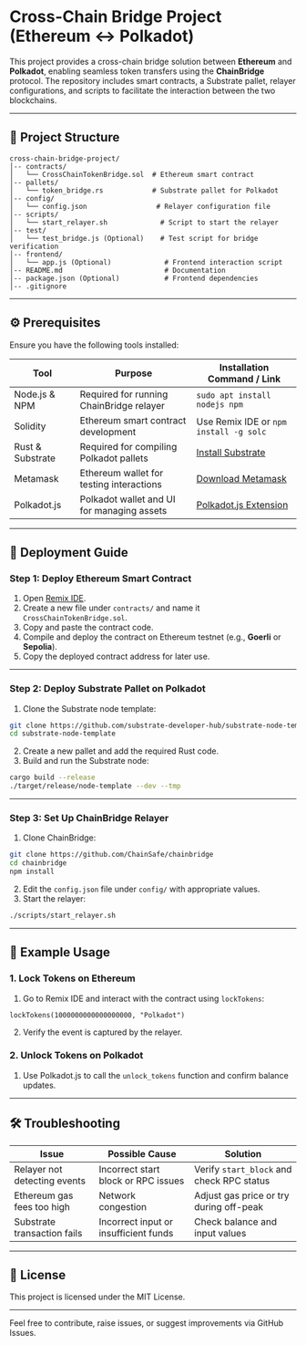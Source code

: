 # Cross-Chain Bridge Project (Ethereum ↔ Polkadot)

This project provides a cross-chain bridge solution between **Ethereum** and **Polkadot**, enabling seamless token transfers using the **ChainBridge** protocol. The repository includes smart contracts, a Substrate pallet, relayer configurations, and scripts to facilitate the interaction between the two blockchains.

---

## 📁 Project Structure

```
cross-chain-bridge-project/
│-- contracts/
│   └── CrossChainTokenBridge.sol  # Ethereum smart contract
│-- pallets/
│   └── token_bridge.rs            # Substrate pallet for Polkadot
│-- config/
│   └── config.json                 # Relayer configuration file
│-- scripts/
│   └── start_relayer.sh             # Script to start the relayer
│-- test/
│   └── test_bridge.js (Optional)    # Test script for bridge verification
│-- frontend/
│   └── app.js (Optional)             # Frontend interaction script
│-- README.md                         # Documentation
│-- package.json (Optional)           # Frontend dependencies
│-- .gitignore
```

---

## ⚙️ Prerequisites

Ensure you have the following tools installed:

| Tool            | Purpose                                        | Installation Command / Link                        |
|-----------------|------------------------------------------------|---------------------------------------------------|
| Node.js & NPM   | Required for running ChainBridge relayer        | `sudo apt install nodejs npm`                     |
| Solidity        | Ethereum smart contract development             | Use Remix IDE or `npm install -g solc`            |
| Rust & Substrate| Required for compiling Polkadot pallets         | [Install Substrate](https://substrate.dev/)       |
| Metamask        | Ethereum wallet for testing interactions        | [Download Metamask](https://metamask.io/)          |
| Polkadot.js     | Polkadot wallet and UI for managing assets       | [Polkadot.js Extension](https://polkadot.js.org/) |

---

## 🚀 Deployment Guide

### Step 1: Deploy Ethereum Smart Contract

1. Open [Remix IDE](https://remix.ethereum.org).
2. Create a new file under `contracts/` and name it `CrossChainTokenBridge.sol`.
3. Copy and paste the contract code.
4. Compile and deploy the contract on Ethereum testnet (e.g., **Goerli** or **Sepolia**).
5. Copy the deployed contract address for later use.

---

### Step 2: Deploy Substrate Pallet on Polkadot

1. Clone the Substrate node template:

```bash
git clone https://github.com/substrate-developer-hub/substrate-node-template
cd substrate-node-template
```

2. Create a new pallet and add the required Rust code.
3. Build and run the Substrate node:

```bash
cargo build --release
./target/release/node-template --dev --tmp
```

---

### Step 3: Set Up ChainBridge Relayer

1. Clone ChainBridge:

```bash
git clone https://github.com/ChainSafe/chainbridge
cd chainbridge
npm install
```

2. Edit the `config.json` file under `config/` with appropriate values.
3. Start the relayer:

```bash
./scripts/start_relayer.sh
```

---

## 🧪 Example Usage

### 1. Lock Tokens on Ethereum

1. Go to Remix IDE and interact with the contract using `lockTokens`:

```solidity
lockTokens(1000000000000000000, "Polkadot")
```

2. Verify the event is captured by the relayer.

### 2. Unlock Tokens on Polkadot

1. Use Polkadot.js to call the `unlock_tokens` function and confirm balance updates.

---

## 🛠️ Troubleshooting

| Issue                      | Possible Cause                      | Solution                                  |
|---------------------------|-------------------------------------|-------------------------------------------|
| Relayer not detecting events | Incorrect start block or RPC issues | Verify `start_block` and check RPC status |
| Ethereum gas fees too high  | Network congestion                  | Adjust gas price or try during off-peak   |
| Substrate transaction fails| Incorrect input or insufficient funds | Check balance and input values            |

---

## 📄 License

This project is licensed under the MIT License.

---

Feel free to contribute, raise issues, or suggest improvements via GitHub Issues.
